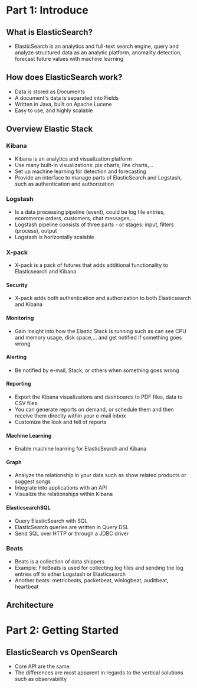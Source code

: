 # Part 1: Introduce
## What is ElasticSearch?
- ElasticSearch is an analytics and full-text search engine, query and analyze structured data as an analytic platform, anomality detection, forecast future values with machine learning

## How does ElasticSearch work?
- Data is stored as Documents
- A document's data is separated into Fields
- Written in Java, built on Apache Lucene
- Easy to use, and highly scalable

## Overview Elastic Stack

### Kibana
- Kibana is an analytics and visualization platform
- Use many built-in visualizations: pie charts, line charts,...
- Set up machine learning for detection and forecasting 
- Provide an interface to manage parts of ElasticSearch and Logstash, such as authentication and authorization

### Logstash
- Is a data processing pipeline (event), could be log file entries, ecommerce orders, customers, chat messages,...
- Logstash pipeline consists of three parts - or stages: input, filters (process), output
- Logstash is horizontally scalable

### X-pack
- X-pack is a pack of futures that adds additional functionality to Elasticsearch and Kibana

#### Security
- X-pack adds both authentication and authorization to both Elasticsearch and Kibana

#### Monitoring
- Gain insight into how the Elastic Stack is running such as can see CPU and memory usage, disk space,... and get notified if something goes wrong

#### Alerting
- Be notified by e-mail, Stack, or others when something goes wrong

#### Reporting 
- Export the Kibana visualizations and dashboards to PDF files, data to CSV files
- You can generate reports on demand, or schedule them and then receive them directly within your e-mail inbox
- Customize the look and fell of reports

#### Machine Learning 
- Enable machine learning for ElasticSearch and Kibana

#### Graph
- Analyze the relationship in your data such as show related products or suggest songs
- Integrate into applications with an API
- Visualize the relationships within Kibana 

#### ElasticsearchSQL
- Query ElasticSearch with SQL
- ElasticSearch queries are written in Query DSL
- Send SQL over HTTP or through a JDBC driver

### Beats
- Beats is a collection of data shippers
- Example: FileBeats is used for collecting log files and sending tne log entries off to either Logstash or Elasticsearch
- Another beats: metricbeats, packetbeat, winlogbeat, auditbeat, heartbeat

## Architecture

# Part 2: Getting Started
## ElasticSearch vs OpenSearch
- Core API are the same
- The differences are most apparent in regards to the vertical solutions such as observability